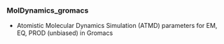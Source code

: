 ### MolDynamics_gromacs
- Atomistic Molecular Dynamics Simulation (ATMD) parameters for EM, EQ, PROD (unbiased) in Gromacs
